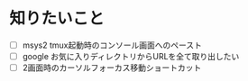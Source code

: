 # 知りたいこと

- [ ] msys2 tmux起動時のコンソール画面へのペースト
- [ ] google お気に入りディレクトリからURLを全て取り出したい
- [ ] 2画面時のカーソルフォーカス移動ショートカット
